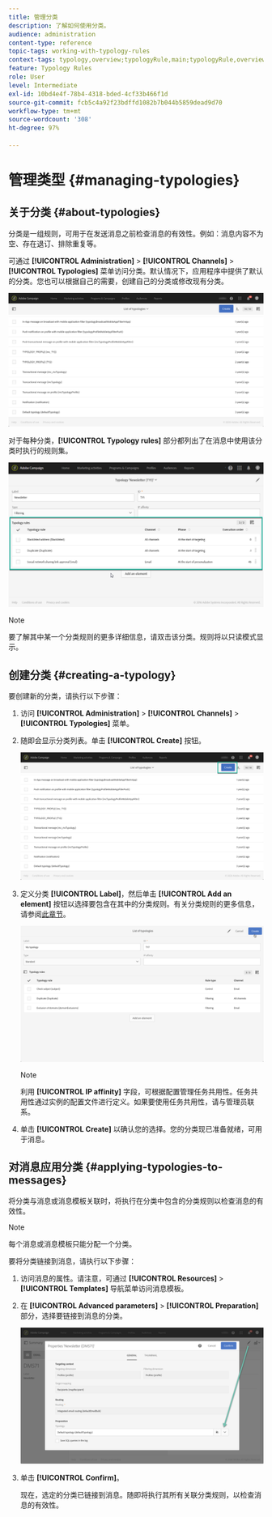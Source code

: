 ```yaml
---
title: 管理分类
description: 了解如何使用分类。
audience: administration
content-type: reference
topic-tags: working-with-typology-rules
context-tags: typology,overview;typologyRule,main;typologyRule,overview
feature: Typology Rules
role: User
level: Intermediate
exl-id: 10bd4e4f-78b4-4318-bded-4cf33b466f1d
source-git-commit: fcb5c4a92f23bdffd1082b7b044b5859dead9d70
workflow-type: tm+mt
source-wordcount: '308'
ht-degree: 97%

---
```


# 管理类型 {#managing-typologies}

## 关于分类 {#about-typologies}

分类是一组规则，可用于在发送消息之前检查消息的有效性。例如：消息内容不为空、存在退订、排除重复等。

可通过 **[!UICONTROL Administration]** > **[!UICONTROL Channels]** > **[!UICONTROL Typologies]** 菜单访问分类。默认情况下，应用程序中提供了默认的分类。您也可以根据自己的需要，创建自己的分类或修改现有分类。

![](assets/typologies-list.png)

对于每种分类，**[!UICONTROL Typology rules]** 部分都列出了在消息中使用该分类时执行的规则集。

![](assets/typology_typo-rule-list.png)

>[!NOTE]
>
>要了解其中某一个分类规则的更多详细信息，请双击该分类。规则将以只读模式显示。

## 创建分类 {#creating-a-typology}

要创建新的分类，请执行以下步骤：

1. 访问 **[!UICONTROL Administration]** > **[!UICONTROL Channels]** > **[!UICONTROL Typologies]** 菜单。

1. 随即会显示分类列表。单击 **[!UICONTROL Create]** 按钮。

   ![](assets/typologies-create.png)

1. 定义分类 **[!UICONTROL Label]**，然后单击 **[!UICONTROL Add an element]** 按钮以选择要包含在其中的分类规则。有关分类规则的更多信息，请参阅[此章节](../../sending/using/managing-typology-rules.md)。

   ![](assets/typology_addrules.png)

   >[!NOTE]
   >
   >利用 **[!UICONTROL IP affinity]** 字段，可根据配置管理任务共用性。任务共用性通过实例的配置文件进行定义。如果要使用任务共用性，请与管理员联系。

1. 单击 **[!UICONTROL Create]** 以确认您的选择。您的分类现已准备就绪，可用于消息。

## 对消息应用分类 {#applying-typologies-to-messages}

将分类与消息或消息模板关联时，将执行在分类中包含的分类规则以检查消息的有效性。

>[!NOTE]
>
>每个消息或消息模板只能分配一个分类。

要将分类链接到消息，请执行以下步骤：

1. 访问消息的属性。请注意，可通过 **[!UICONTROL Resources]** > **[!UICONTROL Templates]** 导航菜单访问消息模板。

1. 在 **[!UICONTROL Advanced parameters]** > **[!UICONTROL Preparation]** 部分，选择要链接到消息的分类。

   ![](assets/typology_message.png)

1. 单击 **[!UICONTROL Confirm]**。

   现在，选定的分类已链接到消息。随即将执行其所有关联分类规则，以检查消息的有效性。
